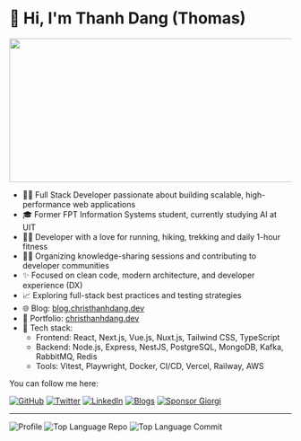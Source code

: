 # 👋 Hi, I'm Thanh Dang (Thomas)

<img align="center" width="512" height="256" src="https://christhanhdang.dev/assets/images/about.svg">

<br/>

* 👨‍💻 Full Stack Developer passionate about building scalable, high-performance web applications  
* 🎓 Former FPT Information Systems student, currently studying AI at UIT  
* 🏃‍♂️ Developer with a love for running, hiking, trekking and daily 1-hour fitness
* 🧑‍💻 Organizing knowledge-sharing sessions and contributing to developer communities  
* ✨ Focused on clean code, modern architecture, and developer experience (DX)  
* 📈 Exploring full-stack best practices and testing strategies  
* 🌐 Blog: [blog.christhanhdang.dev](https://blog.christhanhdang.dev/)  
* 💼 Portfolio: [christhanhdang.dev](https://christhanhdang.dev/)  
* 📍 Tech stack:  
  - Frontend: React, Next.js, Vue.js, Nuxt.js, Tailwind CSS, TypeScript  
  - Backend: Node.js, Express, NestJS, PostgreSQL, MongoDB, Kafka, RabbitMQ, Redis  
  - Tools: Vitest, Playwright, Docker, CI/CD, Vercel, Railway, AWS

You can follow me here:

[![GitHub](https://img.shields.io/badge/dynamic/json?url=https%3A%2F%2Fapi.swo.moe%2Fstats%2Fgithub%2Ftcdtist\&query=count\&color=181717\&label=GitHub\&labelColor=282c34\&logo=github\&suffix=+follows\&cacheSeconds=3600)](https://github.com/tcdtist)
[![Twitter](https://img.shields.io/badge/Twitter-@christhanhdang-1DA1F2?style=flat-square\&logo=twitter\&logoColor=white)](https://twitter.com/christhanhdang)
[![LinkedIn](https://img.shields.io/badge/LinkedIn-christhanhdang-blue?style=flat-square\&logo=linkedin\&logoColor=white)](https://linkedin.com/in/christhanhdang)
[![Blogs](https://komarev.com/ghpvc/?username=christhanhdang\&color=blue\&style=flat-square\&label=Blog)](https://blog.christhanhdang.dev/)
[![Sponsor Giorgi](https://img.shields.io/badge/%24%24-Sponsor%20Me-85bb65?style=flat-square&logo=Github)](https://github.com/sponsors/tcdtist)

---

![Profile](http://github-profile-summary-cards.vercel.app/api/cards/profile-details?username=tcdtist\&theme=solarized)
![Top Language Repo](http://github-profile-summary-cards.vercel.app/api/cards/repos-per-language?username=tcdtist\&theme=solarized)
![Top Language Commit](http://github-profile-summary-cards.vercel.app/api/cards/most-commit-language?username=tcdtist\&theme=solarized)

